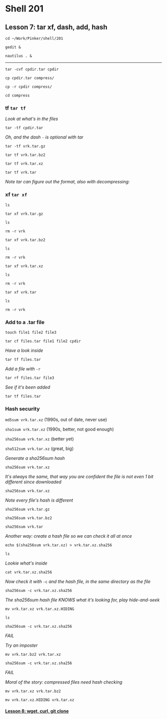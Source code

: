 # Shell 201
## Lesson 7: tar xf, dash, add, hash

`cd ~/Work/Pinker/shell/201`

`gedit &`

`nautilus . &`
___

`tar -cvf cpdir.tar cpdir`

`cp cpdir.tar compress/`

`cp -r cpdir compress/`

`cd compress`

### tf `tar tf`

*Look at what's in the files*

`tar -tf cpdir.tar`

*Oh, and the dash* `-` *is optional with tar*

`tar -tf vrk.tar.gz`

`tar tf vrk.tar.bz2`

`tar tf vrk.tar.xz`

`tar tf vrk.tar`

*Note tar can figure out the format, also with decompressing:*

### xf `tar xf`

`ls`

`tar xf vrk.tar.gz`

`ls`

`rm -r vrk`

`tar xf vrk.tar.bz2`

`ls`

`rm -r vrk`

`tar xf vrk.tar.xz`

`ls`

`rm -r vrk`

`tar xf vrk.tar`

`ls`

`rm -r vrk`

### Add to a .tar file

`touch file1 file2 file3`

`tar cf files.tar file1 file2 cpdir`

*Have a look inside*

`tar tf files.tar`

*Add a file with* `-r`

`tar rf files.tar file3`

*See if it's been added*

`tar tf files.tar`

### Hash security

`md5sum vrk.tar.xz` (1990s, out of date, never use)

`sha1sum vrk.tar.xz` (1990s, better, not good enough)

`sha256sum vrk.tar.xz` (better yet)

`sha512sum vrk.tar.xz` (great, big)

*Generate a sha256sum hash*

`sha256sum vrk.tar.xz`

*It's always the same, that way you are confident the file is not even 1 bit different since downloaded*

`sha256sum vrk.tar.xz`

*Note every file's hash is different*

`sha256sum vrk.tar.gz`

`sha256sum vrk.tar.bz2`

`sha256sum vrk.tar`

*Another way: create a hash file so we can check it all at once*

`echo $(sha256sum vrk.tar.xz) > vrk.tar.xz.sha256`

`ls`

*Lookie what's inside*

`cat vrk.tar.xz.sha256`

*Now check it with* `-c` *and the hash file, in the same directory as the file*

`sha256sum -c vrk.tar.xz.sha256`

*The sha256sum hash file KNOWS what it's looking for, play hide-and-seek*

`mv vrk.tar.xz vrk.tar.xz.HIDING`

`ls`

`sha256sum -c vrk.tar.xz.sha256`

*FAIL*

*Try an imposter*

`mv vrk.tar.bz2 vrk.tar.xz`

`sha256sum -c vrk.tar.xz.sha256`

*FAIL*

*Moral of the story: compressed files need hash checking*

`mv vrk.tar.xz vrk.tar.bz2`

`mv vrk.tar.xz.HIDING vrk.tar.xz`

#### [Lesson 8: wget, curl, git clone](https://github.com/inkVerb/pinker/blob/master/201-shell/Lesson-07.md)
